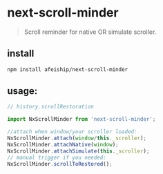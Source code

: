 # next-scroll-minder
> Scroll reminder for native OR simulate scroller.


## install
```bash
npm install afeiship/next-scroll-minder
```

## usage:
```js
// history.scrollRestoration

import NxScrollMinder from 'next-scroll-minder';

//attach when window/your scroller loaded:
NxScrollMinder.attach(window/this._scroller);
NxScrollMinder.attachNative(window);
NxScrollMinder.attachSimulate(this._scroller);
// manual trigger if you needed:
NxScrollMinder.scrollToRestored();
```
